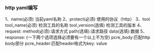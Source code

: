 ### http yaml编写
1、name(必须) 当前yaml名称
2、protect(必须) 使用的协议（http）
3、tool
    tool_name(必须) 检测工具的名称
    tool_version(选填) 检测工具的版本
4、request:
    method(必须):请求方式
    path(选填):请求路径
    data(选填):数据
5、response: (一下两个选项选择必须要有一个以上不为空)
    pcre_body:匹配http body部分
    pcre_header:匹配header格式为key: value 